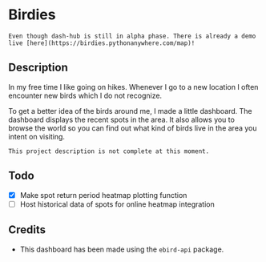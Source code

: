 
# Birdies
```{hint} Tip
Even though dash-hub is still in alpha phase. There is already a demo live [here](https://birdies.pythonanywhere.com/map)!
```

## Description
In my free time I like going on hikes. Whenever I go to a new location I often encounter new birds which I do not recognize.

To get a better idea of the birds around me, I made a little dashboard. The dashboard displays the recent spots in the area. It also allows you to browse the world so you can find out what kind of birds live in the area you intent on visiting.

```{warning} WIP
This project description is not complete at this moment.
```

## Todo
- [x] Make spot return period heatmap plotting function
- [ ] Host historical data of spots for online heatmap integration

## Credits
- This dashboard has been made using the `ebird-api` package.